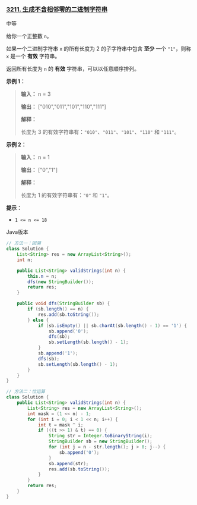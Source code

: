 ### [3211. 生成不含相邻零的二进制字符串](https://leetcode.cn/problems/generate-binary-strings-without-adjacent-zeros/)

中等

给你一个正整数 `n`。

如果一个二进制字符串 `x` 的所有长度为 2 的子字符串中包含 **至少** 一个 `"1"`，则称 `x` 是一个 **有效** 字符串。

返回所有长度为 `n` 的 **有效** 字符串，可以以任意顺序排列。

**示例 1：**

> **输入：** n = 3
>
> **输出：** ["010","011","101","110","111"]
>
> **解释：**
>
> 长度为 3 的有效字符串有：`"010"`、`"011"`、`"101"`、`"110"` 和 `"111"`。

**示例 2：**

> **输入：** n = 1
>
> **输出：** ["0","1"]
>
> **解释：**
>
> 长度为 1 的有效字符串有：`"0"` 和 `"1"`。

**提示：**

- `1 <= n <= 18`

Java版本

```java
// 方法一：回溯
class Solution {
    List<String> res = new ArrayList<String>();
    int n;

    public List<String> validStrings(int n) {
        this.n = n;
        dfs(new StringBuilder());
        return res;
    }

    public void dfs(StringBuilder sb) {
        if (sb.length() == n) {
            res.add(sb.toString());
        } else {
            if (sb.isEmpty() || sb.charAt(sb.length() - 1) == '1') {
                sb.append('0');
                dfs(sb);
                sb.setLength(sb.length() - 1);
            }
            sb.append('1');
            dfs(sb);
            sb.setLength(sb.length() - 1);
        }
    }
}

// 方法二：位运算
class Solution {
    public List<String> validStrings(int n) {
        List<String> res = new ArrayList<String>();
        int mask = (1 << n) - 1;
        for (int i = 0; i < 1 << n; i++) {
            int t = mask ^ i;
            if (((t >> 1) & t) == 0) {
                String str = Integer.toBinaryString(i);
                StringBuilder sb = new StringBuilder();
                for (int j = n - str.length(); j > 0; j--) {
                    sb.append('0');
                }
                sb.append(str);
                res.add(sb.toString());
            }
        }
        return res;
    }
}
```

